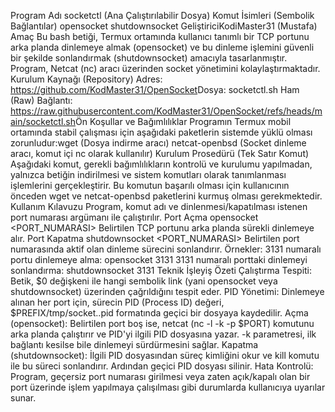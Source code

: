 Program Adı
​socketctl (Ana Çalıştırılabilir Dosya)
​Komut İsimleri (Sembolik Bağlantılar)
​opensocket
​shutdownsocket
​Geliştirici
​KodiMaster31 (Mustafa)
​Amaç
​Bu bash betiği, Termux ortamında kullanıcı tanımlı bir TCP portunu arka planda dinlemeye almak (opensocket) ve bu dinleme işlemini güvenli bir şekilde sonlandırmak (shutdownsocket) amacıyla tasarlanmıştır. Program, Netcat (nc) aracı üzerinden socket yönetimini kolaylaştırmaktadır.
​Kurulum Kaynağı (Repository)
​Adres: https://github.com/KodMaster31/OpenSocket
​Dosya: socketctl.sh
​Ham (Raw) Bağlantı: https://raw.githubusercontent.com/KodMaster31/OpenSocket/refs/heads/main/socketctl.sh
​Ön Koşullar ve Bağımlılıklar
​Programın Termux mobil ortamında stabil çalışması için aşağıdaki paketlerin sistemde yüklü olması zorunludur:
​wget (Dosya indirme aracı)
​netcat-openbsd (Socket dinleme aracı, komut içi nc olarak kullanılır)
​Kurulum Prosedürü (Tek Satır Komut)
​Aşağıdaki komut, gerekli bağımlılıkların kontrolü ve kurulumu yapılmadan, yalnızca betiğin indirilmesi ve sistem komutları olarak tanımlanması işlemlerini gerçekleştirir. Bu komutun başarılı olması için kullanıcının önceden wget ve netcat-openbsd paketlerini kurmuş olması gerekmektedir.
Kullanım Kılavuzu
​Program, komut adı ve dinlenmesi/kapatılması istenen port numarası argümanı ile çalıştırılır.
Port Açma opensocket <PORT_NUMARASI> Belirtilen TCP portunu arka planda sürekli dinlemeye alır.
Port Kapatma shutdownsocket <PORT_NUMARASI> Belirtilen port numarasında aktif olan dinleme sürecini sonlandırır.
Örnekler:
​3131 numaralı portu dinlemeye alma:
opensocket 3131
​3131 numaralı porttaki dinlemeyi sonlandırma:
shutdownsocket 3131
​Teknik İşleyiş Özeti
​Çalıştırma Tespiti: Betik, $0 değişkeni ile hangi sembolik link (yani opensocket veya shutdownsocket) üzerinden çağrıldığını tespit eder.
​PID Yönetimi: Dinlemeye alınan her port için, sürecin PID (Process ID) değeri, $PREFIX/tmp/socket.<PORT>.pid formatında geçici bir dosyaya kaydedilir.
​Açma (opensocket): Belirtilen port boş ise, netcat (nc -l -k -p $PORT) komutunu arka planda çalıştırır ve PID'yi ilgili PID dosyasına yazar. -k parametresi, ilk bağlantı kesilse bile dinlemeyi sürdürmesini sağlar.
​Kapatma (shutdownsocket): İlgili PID dosyasından süreç kimliğini okur ve kill komutu ile bu süreci sonlandırır. Ardından geçici PID dosyası silinir.
​Hata Kontrolü: Program, geçersiz port numarası girilmesi veya zaten açık/kapalı olan bir port üzerinde işlem yapılmaya çalışılması gibi durumlarda kullanıcıya uyarılar sunar.
